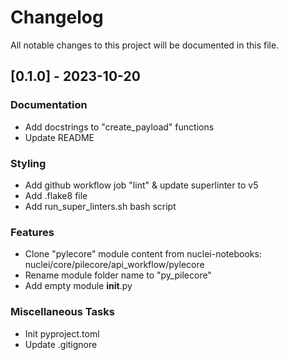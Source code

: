 # Changelog

All notable changes to this project will be documented in this file.

## [0.1.0] - 2023-10-20

### Documentation

- Add docstrings to "create_payload" functions
- Update README

### Styling

- Add github workflow job "lint" & update superlinter to v5
- Add .flake8 file
- Add run_super_linters.sh bash script

### Features

- Clone "pylecore" module content from nuclei-notebooks: nuclei/core/pilecore/api_workflow/pylecore
- Rename module folder name to "py_pilecore"
- Add empty module __init__.py

### Miscellaneous Tasks

- Init pyproject.toml
- Update .gitignore

<!-- CEMS BV. -->
